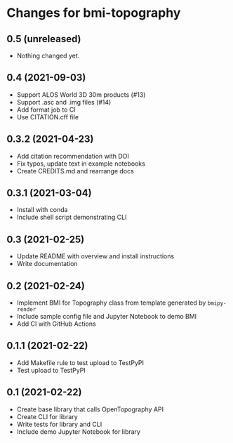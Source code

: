 Changes for bmi-topography
==========================

0.5 (unreleased)
----------------

- Nothing changed yet.


0.4 (2021-09-03)
----------------

- Support ALOS World 3D 30m products (#13)
- Support .asc and .img files (#14)
- Add format job to CI
- Use CITATION.cff file


0.3.2 (2021-04-23)
------------------

- Add citation recommendation with DOI
- Fix typos, update text in example notebooks
- Create CREDITS.md and rearrange docs


0.3.1 (2021-03-04)
------------------

- Install with conda
- Include shell script demonstrating CLI


0.3 (2021-02-25)
----------------

- Update README with overview and install instructions
- Write documentation


0.2 (2021-02-24)
----------------

- Implement BMI for Topography class from template generated by `bmipy-render`
- Include sample config file and Jupyter Notebook to demo BMI
- Add CI with GitHub Actions


0.1.1 (2021-02-22)
------------------

- Add Makefile rule to test upload to TestPyPI
- Test upload to TestPyPI


0.1 (2021-02-22)
----------------

- Create base library that calls OpenTopography API
- Create CLI for library
- Write tests for library and CLI
- Include demo Jupyter Notebook for library

